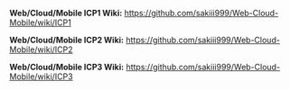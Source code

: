 **Web/Cloud/Mobile ICP1 Wiki:** https://github.com/sakiii999/Web-Cloud-Mobile/wiki/ICP1

**Web/Cloud/Mobile ICP2 Wiki:** https://github.com/sakiii999/Web-Cloud-Mobile/wiki/ICP2

**Web/Cloud/Mobile ICP3 Wiki:** https://github.com/sakiii999/Web-Cloud-Mobile/wiki/ICP3

